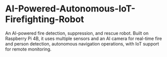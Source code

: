 # AI-Powered-Autonomous-IoT-Firefighting-Robot
An AI-powered fire detection, suppression, and rescue robot. Built on Raspberry Pi 4B, it uses multiple sensors and an AI camera for real-time fire and person detection, autonomous navigation operations, with IoT support for remote monitoring.
